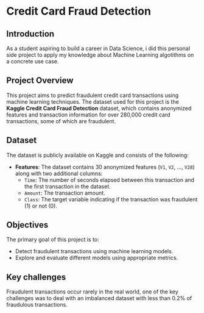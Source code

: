 # Credit Card Fraud Detection

## Introduction

As a student aspiring to build a career in Data Science, i did this personal side project to apply my knowledge about Machine Learning algotithms on a concrete use case.

## Project Overview

This project aims to predict fraudulent credit card transactions using machine learning techniques. The dataset used for this project is the **Kaggle Credit Card Fraud Detection** dataset, which contains anonymized features and transaction information for over 280,000 credit card transactions, some of which are fraudulent.

## Dataset

The dataset is publicly available on Kaggle and consists of the following:

- **Features**: The dataset contains 30 anonymized features (`V1`, `V2`, ..., `V28`) along with two additional columns:
  - `Time`: The number of seconds elapsed between this transaction and the first transaction in the dataset.
  - `Amount`: The transaction amount.
  - `Class`: The target variable indicating if the transaction was fraudulent (1) or not (0).

## Objectives

The primary goal of this project is to:
- Detect fraudulent transactions using machine learning models.
- Explore and evaluate different models using appropriate metrics.

## Key challenges

Fraudulent transactions occur rarely in the real world, one of the key challenges was to deal with an imbalanced dataset with less than 0.2% of fraudulous transactions.
